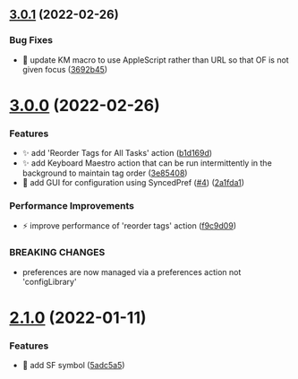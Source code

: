 ## [3.0.1](https://github.com/ksalzke/reorder-tags-omnifocus-plugin/compare/v3.0.0...v3.0.1) (2022-02-26)


### Bug Fixes

* :bug: update KM macro to use AppleScript rather than URL so that OF is not given focus ([3692b45](https://github.com/ksalzke/reorder-tags-omnifocus-plugin/commit/3692b4555ec6dbd4391eeda712b81e4ccf25eaa3))



# [3.0.0](https://github.com/ksalzke/reorder-tags-omnifocus-plugin/compare/v2.1.0...v3.0.0) (2022-02-26)


### Features

* :sparkles: add 'Reorder Tags for All Tasks' action ([b1d169d](https://github.com/ksalzke/reorder-tags-omnifocus-plugin/commit/b1d169dc4b4ed6d5e392afd5690de199dc6612de))
* :sparkles: add Keyboard Maestro action that can be run intermittently in the background to maintain tag order ([3e85408](https://github.com/ksalzke/reorder-tags-omnifocus-plugin/commit/3e85408d914377ad280719dd9965f1c5eeec7ef5))
* 💄 add GUI for configuration using SyncedPref ([#4](https://github.com/ksalzke/reorder-tags-omnifocus-plugin/issues/4)) ([2a1fda1](https://github.com/ksalzke/reorder-tags-omnifocus-plugin/commit/2a1fda1f82a0f5411bef4f539972ff64d7197b0c))


### Performance Improvements

* :zap: improve performance of 'reorder tags' action ([f9c9d09](https://github.com/ksalzke/reorder-tags-omnifocus-plugin/commit/f9c9d094ce22361e86b0029011c43571968a0705))


### BREAKING CHANGES

* preferences are now managed via a preferences action not 'configLibrary'



# [2.1.0](https://github.com/ksalzke/reorder-tags-omnifocus-plugin/compare/5adc5a5b859f5270089a7459b852566bd7f7c3ab...v2.1.0) (2022-01-11)


### Features

* :lipstick: add SF symbol ([5adc5a5](https://github.com/ksalzke/reorder-tags-omnifocus-plugin/commit/5adc5a5b859f5270089a7459b852566bd7f7c3ab))



